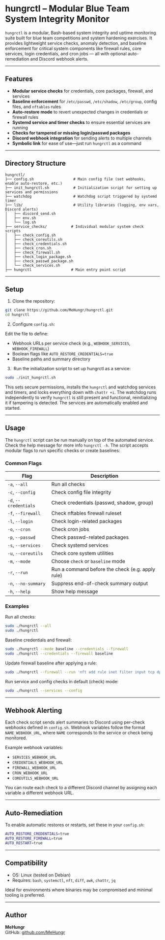 # hungrctl – Modular Blue Team System Integrity Monitor

`hungrctl` is a modular, Bash-based system integrity and uptime monitoring suite built for blue team competitions and system hardening exercises. It provides lightweight service checks, anomaly detection, and baseline enforcement for critical system components like firewall rules, core services, login credentials, and cron jobs — all with optional auto-remediation and Discord webhook alerts.

---

## Features

- **Modular service checks** for credentials, core packages, firewall, and services
- **Baseline enforcement** for `/etc/passwd`, `/etc/shadow`, `/etc/group`, config files, and `nftables` rules
- **Auto-restore mode** to revert unexpected changes in credentials or firewall rules
- **Systemd service and timer checks** to ensure essential services are running
- **Checks for tampered or missing login/passwd packages**
- **Discord webhook integration** for sending alerts to multiple channels
- **Symbolic link** for ease of use—just run `hungrctl` as a command

---

## Directory Structure

```
hungrctl/
├── config.sh                  # Main config file (set webhooks, enable auto-restore, etc.)
├── init_hungrctl.sh           # Initialization script for setting up services and permissions
├── watchdog                   # Watchdog script triggered by systemd timer
├── lib/                       # Utility libraries (logging, env vars, Discord alerts)
│   ├── discord_send.sh
│   ├── env.sh
│   └── log.sh
├── service_checks/           # Individual modular system check scripts
│   ├── check_config.sh
│   ├── check_coreutils.sh
│   ├── check_credentials.sh
│   ├── check_cron.sh
│   ├── check_firewall.sh
│   ├── check_login_package.sh
│   ├── check_passwd_package.sh
│   └── check_services.sh
├── hungrctl                  # Main entry point script
```

---

## Setup

1. Clone the repository:

```bash
git clone https://github.com/MeHungr/hungrctl.git
cd hungrctl
```

2. Configure `config.sh`:

Edit the file to define:

- Webhook URLs per service check (e.g., `WEBHOOK_SERVICES`, `WEBHOOK_FIREWALL`)
- Boolean flags like `AUTO_RESTORE_CREDENTIALS=true`
- Baseline paths and summary directory

3.  Run the initialization script to set up hungrctl as a service:

```bash
sudo ./init_hungrctl.sh
```

This sets secure permissions, installs the `hungrctl` and watchdog services and timers, and locks everything down with `chattr +i`. The watchdog runs independently to verify `hungrctl` is still present and functional, reinitializing it if tampering is detected. The services are automatically enabled and started.

---

## Usage

The `hungrctl` script can be run manually on top of the automated service. Check the help message for more info `hungrctl -h`. The script accepts modular flags to run specific checks or create baselines:

### Common Flags

| Flag                  | Description                                      |
| --------------------- | ------------------------------------------------ |
| `-a`, `--all`         | Run all checks                                   |
| `-c`, `--config`      | Check config file integrity                      |
| `-d`, `--credentials` | Check credentials (passwd, shadow, group)        |
| `-f`, `--firewall`    | Check nftables firewall ruleset                  |
| `-l`, `--login`       | Check login-related packages                     |
| `-o`, `--cron`        | Check cron jobs                                  |
| `-p`, `--passwd`      | Check passwd-related packages                    |
| `-s`, `--services`    | Check systemd services                           |
| `-u`, `--coreutils`   | Check core system utilities                      |
| `-m`, `--mode`        | Choose `check` or `baseline` mode                |
| `-r`, `--run`         | Run a command before the check (e.g. apply rule) |
| `-n`, `--no-summary`  | Suppress end-of-check summary output             |
| `-h`, `--help`        | Show help message                                |

### Examples

Run all checks:

```bash
sudo ./hungrctl --all
sudo ./hungrctl
```

Baseline credentials and firewall:

```bash
sudo ./hungrctl --mode baseline --credentials --firewall
sudo ./hungrctl --credentials --firewall baseline
```

Update firewall baseline after applying a rule:

```bash
sudo ./hungrctl --firewall --run 'nft add rule inet filter input tcp dport 80 accept' --mode baseline
```

Run service and config checks in default (check) mode:

```bash
sudo ./hungrctl --services --config
```

---

## Webhook Alerting

Each check script sends alert summaries to Discord using per-check webhooks defined in `config.sh`. Webhook variables follow the format `NAME_WEBHOOK_URL`, where `NAME` corresponds to the service or check being monitored.

Example webhook variables:

- `SERVICES_WEBHOOK_URL`
- `CREDENTIALS_WEBHOOK_URL`
- `FIREWALL_WEBHOOK_URL`
- `CRON_WEBHOOK_URL`
- `COREUTILS_WEBHOOK_URL`

You can route each check to a different Discord channel by assigning each variable a different webhook URL.

---

## Auto-Remediation

To enable automatic restores or restarts, set these in your `config.sh`:

```bash
AUTO_RESTORE_CREDENTIALS=true
AUTO_RESTORE_FIREWALL=true
AUTO_RESTART=true
```

---

## Compatibility

- OS: Linux (tested on Debian)
- Requires: `bash`, `systemctl`, `nft`, `diff`, `awk`, `chattr`, `jq`&#x20;

Ideal for environments where binaries may be compromised and minimal tooling is preferred.

---

## Author

**MeHungr**\
GitHub: [github.com/MeHungr](https://github.com/MeHungr)

